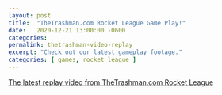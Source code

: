 ```yaml
---
layout: post
title:  "TheTrashman.com Rocket League Game Play!"
date:   2020-12-21 13:00:00 -0600
categories: 
permalink: thetrashman-video-replay
excerpt: "Check out our latest gameplay footage."
categories: [ games, rocket league ]
---
```


[The latest replay video from TheTrashman.com Rocket League](https://www.youtube.com/watch?v=dQw4w9WgXcQ)